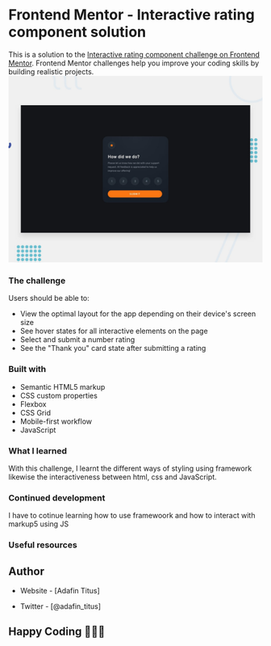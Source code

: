 # Frontend Mentor - Interactive rating component solution

This is a solution to the [Interactive rating component challenge on Frontend Mentor](https://www.frontendmentor.io/challenges/interactive-rating-component-koxpeBUmI). Frontend Mentor challenges help you improve your coding skills by building realistic projects.
![Design preview for the Interactive rating component coding challenge](./design/desktop-preview.jpg)

### The challenge

Users should be able to:

- View the optimal layout for the app depending on their device's screen size
- See hover states for all interactive elements on the page
- Select and submit a number rating
- See the "Thank you" card state after submitting a rating





### Built with

- Semantic HTML5 markup
- CSS custom properties
- Flexbox
- CSS Grid
- Mobile-first workflow
- JavaScript

### What I learned

With this challenge, I learnt the different ways of styling using framework likewise the interactiveness between html, css and JavaScript.

### Continued development

I have to cotinue learning how to use framewoork and how to interact with markup5 using JS

### Useful resources

## Author

- Website - [Adafin Titus]

- Twitter - [@adafin_titus]

## Happy Coding 👩🏽‍💻
